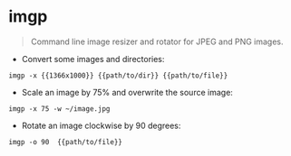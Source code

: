 # imgp

> Command line image resizer and rotator for JPEG and PNG images.

- Convert some images and directories:

`imgp -x {{1366x1000}} {{path/to/dir}} {{path/to/file}}`

- Scale an image by 75% and overwrite the source image:

`imgp -x 75 -w ~/image.jpg`

- Rotate an image clockwise by 90 degrees:

`imgp -o 90  {{path/to/file}}`
